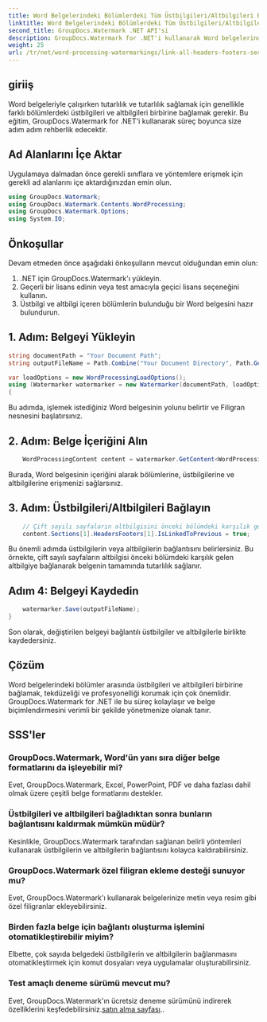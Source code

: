 ```yaml
---
title: Word Belgelerindeki Bölümlerdeki Tüm Üstbilgileri/Altbilgileri Bağlantılandırın
linktitle: Word Belgelerindeki Bölümlerdeki Tüm Üstbilgileri/Altbilgileri Bağlantılandırın
second_title: GroupDocs.Watermark .NET API'si
description: GroupDocs.Watermark for .NET'i kullanarak Word belgelerindeki üstbilgileri ve altbilgileri zahmetsizce bağlayın. Tutarlılığı ve profesyonelliği kolaylıkla sağlayın.
weight: 25
url: /tr/net/word-processing-watermarkings/link-all-headers-footers-section-word-docs/
---
```

## giriiş
Word belgeleriyle çalışırken tutarlılık ve tutarlılık sağlamak için genellikle farklı bölümlerdeki üstbilgileri ve altbilgileri birbirine bağlamak gerekir. Bu eğitim, GroupDocs.Watermark for .NET'i kullanarak süreç boyunca size adım adım rehberlik edecektir.
## Ad Alanlarını İçe Aktar
Uygulamaya dalmadan önce gerekli sınıflara ve yöntemlere erişmek için gerekli ad alanlarını içe aktardığınızdan emin olun.
```csharp
using GroupDocs.Watermark;
using GroupDocs.Watermark.Contents.WordProcessing;
using GroupDocs.Watermark.Options;
using System.IO;
```
## Önkoşullar
Devam etmeden önce aşağıdaki önkoşulların mevcut olduğundan emin olun:
1. .NET için GroupDocs.Watermark'ı yükleyin.
2. Geçerli bir lisans edinin veya test amacıyla geçici lisans seçeneğini kullanın.
3. Üstbilgi ve altbilgi içeren bölümlerin bulunduğu bir Word belgesini hazır bulundurun.
## 1. Adım: Belgeyi Yükleyin
```csharp
string documentPath = "Your Document Path";
string outputFileName = Path.Combine("Your Document Directory", Path.GetFileName(documentPath));

var loadOptions = new WordProcessingLoadOptions();
using (Watermarker watermarker = new Watermarker(documentPath, loadOptions))
{
```
Bu adımda, işlemek istediğiniz Word belgesinin yolunu belirtir ve Filigran nesnesini başlatırsınız.
## 2. Adım: Belge İçeriğini Alın
```csharp
    WordProcessingContent content = watermarker.GetContent<WordProcessingContent>();
```
Burada, Word belgesinin içeriğini alarak bölümlerine, üstbilgilerine ve altbilgilerine erişmenizi sağlarsınız.
## 3. Adım: Üstbilgileri/Altbilgileri Bağlayın
```csharp
    // Çift sayılı sayfaların altbilgisini önceki bölümdeki karşılık gelen altbilgiye bağlayın
    content.Sections[1].HeadersFooters[1].IsLinkedToPrevious = true;
```
Bu önemli adımda üstbilgilerin veya altbilgilerin bağlantısını belirlersiniz. Bu örnekte, çift sayılı sayfaların altbilgisi önceki bölümdeki karşılık gelen altbilgiye bağlanarak belgenin tamamında tutarlılık sağlanır.

## Adım 4: Belgeyi Kaydedin
```csharp
    watermarker.Save(outputFileName);
}
```
Son olarak, değiştirilen belgeyi bağlantılı üstbilgiler ve altbilgilerle birlikte kaydedersiniz.

## Çözüm
Word belgelerindeki bölümler arasında üstbilgileri ve altbilgileri birbirine bağlamak, tekdüzeliği ve profesyonelliği korumak için çok önemlidir. GroupDocs.Watermark for .NET ile bu süreç kolaylaşır ve belge biçimlendirmesini verimli bir şekilde yönetmenize olanak tanır.
## SSS'ler
### GroupDocs.Watermark, Word'ün yanı sıra diğer belge formatlarını da işleyebilir mi?
Evet, GroupDocs.Watermark, Excel, PowerPoint, PDF ve daha fazlası dahil olmak üzere çeşitli belge formatlarını destekler.
### Üstbilgileri ve altbilgileri bağladıktan sonra bunların bağlantısını kaldırmak mümkün müdür?
Kesinlikle, GroupDocs.Watermark tarafından sağlanan belirli yöntemleri kullanarak üstbilgilerin ve altbilgilerin bağlantısını kolayca kaldırabilirsiniz.
### GroupDocs.Watermark özel filigran ekleme desteği sunuyor mu?
Evet, GroupDocs.Watermark'ı kullanarak belgelerinize metin veya resim gibi özel filigranlar ekleyebilirsiniz.
### Birden fazla belge için bağlantı oluşturma işlemini otomatikleştirebilir miyim?
Elbette, çok sayıda belgedeki üstbilgilerin ve altbilgilerin bağlanmasını otomatikleştirmek için komut dosyaları veya uygulamalar oluşturabilirsiniz.
### Test amaçlı deneme sürümü mevcut mu?
 Evet, GroupDocs.Watermark'ın ücretsiz deneme sürümünü indirerek özelliklerini keşfedebilirsiniz.[satın alma sayfası](https://purchase.groupdocs.com/temporary-license/)..
